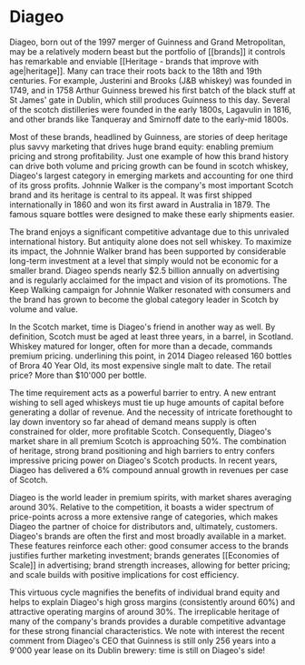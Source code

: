 # Diageo

Diageo, born out of the 1997 merger of Guinness and Grand Metropolitan, may be a relatively modern beast but the portfolio of [[brands]] it controls has remarkable and enviable [[Heritage - brands that improve with age|heritage]]. Many can trace their roots back to the 18th and 19th centuries. For example, Justerini and Brooks (J&B whiskey) was founded in 1749, and in 1758 Arthur Guinness brewed his first batch of the black stuff at St James' gate in Dublin, which still produces Guinness to this day. Several of the scotch distilleries were founded in the early 1800s, Lagavulin in 1816, and other brands like Tanqueray and Smirnoff date to the early-mid 1800s.

Most of these brands, headlined by Guinness, are stories of deep heritage plus savvy marketing that drives huge brand equity: enabling premium pricing and strong profitability. Just one example of how this brand history can drive both volume and pricing growth can be found in scotch whiskey, Diageo's largest category in emerging markets and accounting for one third of its gross profits. Johnnie Walker is the company's most important Scotch brand and its heritage is central to its appeal. It was first shipped internationally in 1860 and won its first award in Australia in 1879. The famous square bottles were designed to make these early shipments easier.

The brand enjoys a significant competitive advantage due to this unrivaled international history. But antiquity alone does not sell whiskey. To maximize its impact, the Johnnie Walker brand has been supported by considerable long-term investment at a level that simply would not be economic for a smaller brand. Diageo spends nearly $2.5 billion  annually on advertising and is regularly acclaimed for the impact and vision of its promotions. The Keep Walking campaign for Johnnie Walker resonated with consumers and the brand has grown to become the global category leader in Scotch by volume and value.

In the Scotch market, time is Diageo's friend in another way as well. By definition, Scotch must be aged at least three years, in a barrel, in Scotland. Whiskey matured for longer, often for more than a decade, commands premium pricing. underlining this point, in 2014 Diageo released 160 bottles of Brora 40 Year Old, its most expensive single malt to date. The retail price? More than $10'000 per bottle.

The time requirement acts as a powerful barrier to entry. A new entrant wishing to sell aged whiskeys must tie up huge amounts of capital before generating a dollar of revenue.  And the necessity of intricate forethought to lay down inventory so far ahead of demand means supply is often constrained for older, more profitable Scotch. Consequently, Diageo's market share in all premium Scotch is approaching 50%. The combination of heritage, strong brand positioning and high barriers to entry confers impressive pricing power on Diageo's Scotch products. In recent years, Diageo has delivered a 6% compound annual growth in revenues per case of Scotch.

Diageo is the world leader in premium spirits, with market shares averaging around 30%. Relative to the competition, it boasts a wider spectrum of price-points across a more extensive range of categories, which makes Diageo the partner of choice for distributors and, ultimately, customers. Diageo's brands are often the first and most broadly available in a market. These features reinforce each other: good consumer access to the brands justifies further marketing investment; brands generates [[Economies of Scale]] in advertising; brand strength increases, allowing for better pricing; and scale builds with positive implications for cost efficiency. 

This virtuous cycle magnifies the benefits of individual brand equity and helps to explain Diageo's high gross margins (consistently around 60%) and attractive operating margins of around 30%. The irreplicable heritage of many of the company's brands provides a durable competitive advantage for these strong financial characteristics. We note with interest the recent comment from Diageo's CEO that Guinness is still only 256 years into a 9'000 year lease on its Dublin brewery: time is still on Diageo's side!

